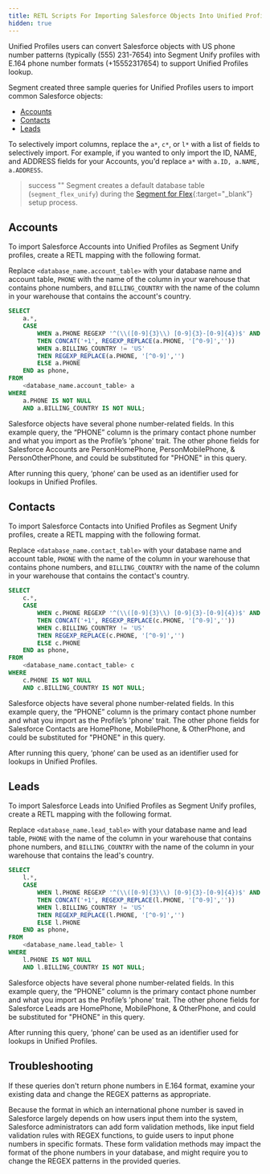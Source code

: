 ```yaml
---
title: RETL Scripts For Importing Salesforce Objects Into Unified Profiles
hidden: true
---
```

Unified Profiles users can convert Salesforce objects with US phone number patterns (typically (555) 231-7654) into Segment Unify profiles with E.164 phone number formats (+15552317654) to support Unified Profiles lookup.

Segment created three sample queries for Unified Profiles users to import common Salesforce objects: 
- [Accounts](#accounts)
- [Contacts](#contacts)
- [Leads](#leads)

To selectively import columns, replace the `a*`, `c*`, or `l*` with a list of fields to selectively import. For example, if you wanted to only import the ID, NAME, and ADDRESS fields for your Accounts, you'd replace `a*` with  `a.ID, a.NAME, a.ADDRESS`.

> success ""
> Segment creates a default database table (`segment_flex_unify`) during the [Segment for Flex](/docs/unified-profiles/segment-for-flex/){:target="_blank”} setup process.  

## Accounts

To import Salesforce Accounts into Unified Profiles as Segment Unify profiles, create a RETL mapping with the following format. 

Replace `<database_name.account_table>` with your database name and account table, `PHONE` with the name of the column in your warehouse that contains phone numbers, and `BILLING_COUNTRY` with the name of the column in your warehouse that contains the account's country. 

``` sql
SELECT 
    a.*,
    CASE 
        WHEN a.PHONE REGEXP '^(\\([0-9]{3}\\) [0-9]{3}-[0-9]{4})$' AND a.BILLING_COUNTRY = 'US'
        THEN CONCAT('+1', REGEXP_REPLACE(a.PHONE, '[^0-9]',''))
        WHEN a.BILLING_COUNTRY != 'US'
        THEN REGEXP_REPLACE(a.PHONE, '[^0-9]','') 
        ELSE a.PHONE
    END as phone,
FROM 
    <database_name.account_table> a
WHERE 
    a.PHONE IS NOT NULL
    AND a.BILLING_COUNTRY IS NOT NULL;
```

Salesforce objects have several phone number-related fields. In this example query, the “PHONE” column is the primary contact phone number and what you import as the Profile’s 'phone' trait. The other phone fields for Salesforce Accounts are PersonHomePhone, PersonMobilePhone, & PersonOtherPhone, and could be substituted for "PHONE" in this query.

After running this query, ‘phone’ can be used as an identifier used for lookups in Unified Profiles.  


## Contacts

To import Salesforce Contacts into Unified Profiles as Segment Unify profiles, create a RETL mapping with the following format. 

Replace `<database_name.contact_table>` with your database name and account table, `PHONE` with the name of the column in your warehouse that contains phone numbers, and `BILLING_COUNTRY` with the name of the column in your warehouse that contains the contact's country.

``` sql
SELECT 
    c.*,
    CASE 
        WHEN c.PHONE REGEXP '^(\\([0-9]{3}\\) [0-9]{3}-[0-9]{4})$' AND c.BILLING_COUNTRY = 'US'
        THEN CONCAT('+1', REGEXP_REPLACE(c.PHONE, '[^0-9]',''))
        WHEN c.BILLING_COUNTRY != 'US'
        THEN REGEXP_REPLACE(c.PHONE, '[^0-9]','') 
        ELSE c.PHONE
    END as phone,
FROM 
    <database_name.contact_table> c
WHERE 
    c.PHONE IS NOT NULL
    AND c.BILLING_COUNTRY IS NOT NULL;
```

Salesforce objects have several phone number-related fields. In this example query, the “PHONE” column is the primary contact phone number and what you import as the Profile’s 'phone' trait. The other phone fields for Salesforce Contacts are HomePhone, MobilePhone, & OtherPhone, and could be substituted for "PHONE" in this query.

After running this query, ‘phone’ can be used as an identifier used for lookups in Unified Profiles.   

## Leads

To import Salesforce Leads into Unified Profiles as Segment Unify profiles, create a RETL mapping with the following format. 

Replace `<database_name.lead_table>` with your database name and lead table, `PHONE` with the name of the column in your warehouse that contains phone numbers, and `BILLING_COUNTRY` with the name of the column in your warehouse that contains the lead's country. 

``` sql
SELECT 
    l.*,
    CASE 
        WHEN l.PHONE REGEXP '^(\\([0-9]{3}\\) [0-9]{3}-[0-9]{4})$' AND l.BILLING_COUNTRY = 'US'
        THEN CONCAT('+1', REGEXP_REPLACE(l.PHONE, '[^0-9]',''))
        WHEN l.BILLING_COUNTRY != 'US'
        THEN REGEXP_REPLACE(l.PHONE, '[^0-9]','') 
        ELSE l.PHONE
    END as phone,
FROM 
    <database_name.lead_table> l
WHERE 
    l.PHONE IS NOT NULL
    AND l.BILLING_COUNTRY IS NOT NULL;
```

Salesforce objects have several phone number-related fields. In this example query, the “PHONE” column is the primary contact phone number and what you import as the Profile’s 'phone' trait. The other phone fields for Salesforce Leads are HomePhone, MobilePhone, & OtherPhone, and could be substituted for "PHONE" in this query.

After running this query, ‘phone’ can be used as an identifier used for lookups in Unified Profiles.

## Troubleshooting
If these queries don't return phone numbers in E.164 format, examine your existing data and change the REGEX patterns as appropriate.

Because the format in which an international phone number is saved in Salesforce largely depends on how users input them into the system, Salesforce administrators can add form validation methods, like input field validation rules with REGEX functions, to guide users to input phone numbers in specific formats. These form validation methods may impact the format of the phone numbers in your database, and might require you to change the REGEX patterns in the provided queries. 
